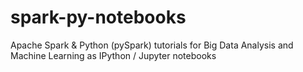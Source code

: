 # spark-py-notebooks
Apache Spark &amp; Python (pySpark) tutorials for Big Data Analysis and Machine Learning as IPython / Jupyter notebooks
